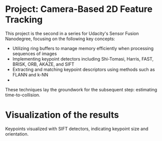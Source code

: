 # Project: Camera-Based 2D Feature Tracking

This project is the second in a series for Udacity's Sensor Fusion Nanodegree, focusing on the following key concepts:

* Utilizing ring buffers to manage memory efficiently when processing sequences of images
* Implementing keypoint detectors including Shi-Tomasi, Harris, FAST, BRISK, ORB, AKAZE, and SIFT
* Extracting and matching keypoint descriptors using methods such as FLANN and k-NN
* 
These techniques lay the groundwork for the subsequent step: estimating time-to-collision.

# Visualization of the results

Keypoints visualized with SIFT detectors, indicating keypoint size and orientation.
